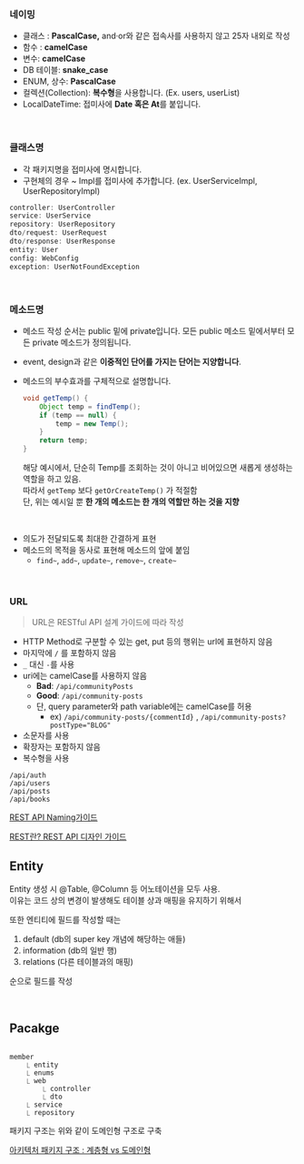 

### 네이밍

- 클래스 : **PascalCase,** and·or와 같은 접속사를 사용하지 않고 25자 내외로 작성
- 함수 : **camelCase**
- 변수: **camelCase**
- DB 테이블: **snake_case**
- ENUM, 상수: **PascalCase**
- 컬렉션(Collection): **복수형**을 사용합니다. (Ex. users, userList)
- LocalDateTime: 접미사에 **Date 혹은 At**를 붙입니다.

<br>

### 클래스명

- 각 패키지명을 접미사에 명시합니다.
- 구현체의 경우 ~ Impl를 접미사에 추가합니다. (ex. UserServiceImpl, UserRepositoryImpl)

```java
controller: UserController
service: UserService
repository: UserRepository
dto/request: UserRequest
dto/response: UserResponse
entity: User
config: WebConfig
exception: UserNotFoundException
```

<br>

### 메소드명

- 메소드 작성 순서는 public 밑에 private입니다. 모든 public 메소드 밑에서부터 모든 private 메소드가 정의됩니다.
- event, design과 같은 **이중적인 단어를 가지는 단어는 지양합니다**.
- 메소드의 부수효과를 구체적으로 설명합니다.

    ```java
    void getTemp() {
    	Object temp = findTemp();
    	if (temp == null) {
    		temp = new Temp();
    	}
    	return temp;
    }
    ```

  해당 예시에서, 단순히 Temp를 조회하는 것이 아니고 비어있으면 새롭게 생성하는 역할을 하고 있음.  
  따라서 `getTemp` 보다 `getOrCreateTemp()` 가 적절함  
  단, 위는 예시일 뿐 **한 개의 메소드는 한 개의 역할만 하는 것을 지향**

<br>

- 의도가 전달되도록 최대한 간결하게 표현
- 메소드의 목적을 동사로 표현해 메소드의 앞에 붙임
    - `find~`, `add~`, `update~`, `remove~`, `create~`

<br>

### URL
> URL은 RESTful API 설계 가이드에 따라 작성

- HTTP Method로 구분할 수 있는 get, put 등의 행위는 url에 표현하지 않음
- 마지막에 `/` 를 포함하지 않음
- `_` 대신 `-`를 사용
- uri에는 camelCase를 사용하지 않음
    - **Bad**: `/api/communityPosts`
    - **Good**: `/api/community-posts`
    - 단, query parameter와 path variable에는 camelCase를 허용
        - ex) `/api/community-posts/{commentId}` , `/api/community-posts?postType="BLOG"`
- 소문자를 사용
- 확장자는 포함하지 않음
- 복수형을 사용

```
/api/auth
/api/users
/api/posts
/api/books
```

[REST API Naming가이드](https://velog.io/@caesars000/RESTful-API-가이드)

[REST란? REST API 디자인 가이드](https://covenant.tistory.com/241#google_vignette)



## Entity

Entity 생성 시 @Table, @Column 등 어노테이션을 모두 사용.  
이유는 코드 상의 변경이 발생해도 테이블 상과 매핑을 유지하기 위해서

또한 엔티티에 필드를 작성할 때는

1. default (db의 super key 개념에 해당하는 애들)
2. information (db의 일반 행)
3. relations (다른 테이블과의 매핑)

순으로 필드를 작성

<br>

## Pacakge

```

member
	⎿ entity
	⎿ enums
	⎿ web
		⎿ controller
		⎿ dto
	⎿ service
	⎿ repository 

```

패키지 구조는 위와 같이 도메인형 구조로 구축

[아키텍처 패키지 구조 : 계층형 vs 도메인형](https://velog.io/@syb0228/아키텍처-패키지-구조-계층형-vs-도메인형)